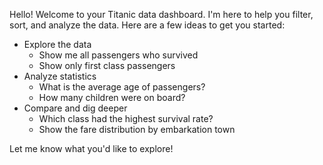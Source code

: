 Hello! Welcome to your Titanic data dashboard. I'm here to help you filter, sort, and analyze the data. Here are a few ideas to get you started:

* Explore the data
  * <span class="suggestion">Show me all passengers who survived</span>
  * <span class="suggestion">Show only first class passengers</span>
* Analyze statistics
  * <span class="suggestion">What is the average age of passengers?</span>
  * <span class="suggestion">How many children were on board?</span>
* Compare and dig deeper
  * <span class="suggestion">Which class had the highest survival rate?</span>
  * <span class="suggestion">Show the fare distribution by embarkation town</span>

Let me know what you'd like to explore!
